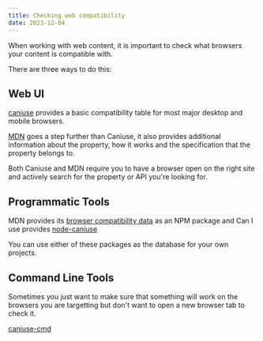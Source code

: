 ```yaml
---
title: Checking web compatibility
date: 2023-12-04
---
```


When working with web content, it is important to check what browsers your content is compatible with.

There are three ways to do this:

## Web UI

[caniuse](https://caniuse.com) provides a basic compatibility table for most major desktop and mobile browsers.

[MDN](https://developer.mozilla.org/) goes a step further than Caniuse, it also provides additional information about the property, how it works and the specification that the property belongs to.

Both Caniuse and MDN require you to have a browser open on the right site and actively search for the property or API you're looking for.

## Programmatic Tools

MDN provides its [browser compatibility data](https://www.npmjs.com/package/@mdn/browser-compat-data) as an NPM package and Can I use provides [node-caniuse](https://www.npmjs.com/package/caniuse)

You can use either of these packages as  the database for your own projects.

## Command Line Tools

Sometimes you just want to make sure that something will work on the browsers you are targetting but don't want to open a new browser tab to check it.

[caniuse-cmd](https://github.com/sgentle/caniuse-cmd)


